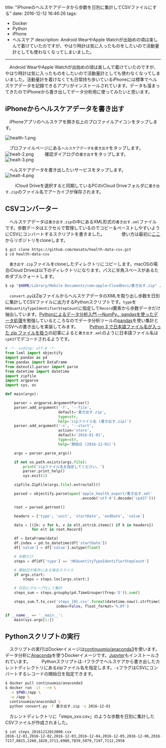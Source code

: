 title: "iPhoneのヘルスケアデータから歩数を日別に集計してCSVファイルにする"
date: 2016-12-12 16:46:26
tags:
 - Docker
 - Python
 - iPhone
 - ヘルスケア
description: Android WearやApple Watchが出始めの頃は楽しんで着けていたのですが、やはり時計は気に入ったものをしたいので活動量計としても使わなくなってしまいました。
---

　Android WearやApple Watchが出始めの頃は楽しんで着けていたのですが、やはり時計は気に入ったものをしたいので活動量計としても使わなくなってしまいました。活動量計を着けなくても日常持ち歩いているiPhoneには標準でヘルスケアデータを記録できるアプリがインストールされています。データも溜まってきたのでiPhoneから書き出してデータ分析用に使ってみたいと思います。
　

<!-- more -->

## iPhoneからヘルスケアデータを書き出す

　iPhoneアプリのヘルスケアを開き右上のプロファイルアイコンをタップします。

![health-1.png](/2016/12/12/iphone-health-data-steps-csv/health-1.png)

　プロファイルページにある`ヘルスケアデータを書き出す`をタップします。
　
![healt-2.png](/2016/12/12/iphone-health-data-steps-csv/health-2.png)
　
　確認ダイアログの`書き出す`をタップします。
　
![healt-3.png](/2016/12/12/iphone-health-data-steps-csv/health-3.png)


　ヘルスケアデータを書き出したいサービスをタップします。
　
![healt-4.png](/2016/12/12/iphone-health-data-steps-csv/health-4.png)

　
　iCloud Driveを選択すると同期しているPCのiCloud Driveフォルダに`書き出す.zip`のファイル名でアーカイブが保存されます。
　
## CSVコンバーター

　ヘルスケアデータは`書き出す.zip`の中にあるXML形式の`書き出す.xml`ファイルです。歩数データはエクセルで管理しているのでコピー＆ペーストしやすいようにCSVにコンバートするスクリプトを書きました。
　
　
　使い方は最初に[ここ](https://github.com/masato/health-data-csv.git)からリポジトリをcloneします。


```bash
$ git clone https://github.com/masato/health-data-csv.git
$ cd health-data-csv
```

　`書き出す.zip`ファイルをcloneしたディレクトリにコピーします。macOSの場合iCloud Driveは以下のディレクトリになります。パスに半角スペースがあるためダブルクォートします。

```bash
$ cp "$HOME/Library/Mobile Documents/com~apple~CloudDocs/書き出す.zip" .
```

　`convert.py`はZipファイルからヘルスケアデータのXMLを取り出し歩数を日別に集計してCSVファイルに出力するPythonスクリプトです。`type`を`HKQuantityTypeIdentifierStepCount`に指定して`Record`要素から歩数データだけ抽出しています。[Pythonによるデータ分析入門 ―NumPy、pandasを使ったデータ処理](https://www.amazon.co.jp/dp/4873116554/)を勉強しているところなのでデータ分析ツールの[pandas](http://pandas.pydata.org/)を使い集計とCSVへの書き出しを実装してみます。
　
　[Python 3 で日本語ファイル名が入った zip ファイルを扱う](http://qiita.com/methane/items/8493c10c19ca3584d31d)の記事によると`書き出す.xml`のように日本語ファイル名は`cp437`でデコードされるようです。


```python convert.py
# -*- coding: utf-8 -*-
from lxml import objectify
import pandas as pd
from pandas import DataFrame
from dateutil.parser import parse
from datetime import datetime
import zipfile
import argparse
import sys, os

def main(argv):

    parser = argparse.ArgumentParser()
    parser.add_argument('-f', '--file',
                        default='書き出す.zip',
                        type=str,
                        help='zipファイル名 (書き出す.zip)')
    parser.add_argument('-s', '--start',
                        action='store',
                        default='2016-01-01',
                        type=str,
                        help='開始日 (2016-12-01)')

    args = parser.parse_args()

    if not os.path.exists(args.file):
        print('zipファイル名を指定してください。')
        parser.print_help()
        sys.exit(1)

    zipfile.ZipFile(args.file).extractall()

    parsed = objectify.parse(open('apple_health_export/書き出す.xml'
                                  .encode('utf-8').decode('cp437')))

    root = parsed.getroot()

    headers = ['type', 'unit', 'startDate', 'endDate', 'value']

    data = [({k: v for k, v in elt.attrib.items() if k in headers})
            for elt in root.Record]

    df = DataFrame(data)
    df.index = pd.to_datetime(df['startDate'])
    df['value'] = df['value'].astype(float)

    # 歩数だけ
    steps = df[df['type'] == 'HKQuantityTypeIdentifierStepCount']

    # 開始日が条件にある場合スライス
    if args.start:
        steps = steps.loc[args.start:]

    # 日別にグループ化して集計
    steps_sum = steps.groupby(pd.TimeGrouper(freq='D')).sum()

    steps_sum.T.to_csv('steps_{0}.csv'.format(datetime.now().strftime('%Y%m%d%H%M%S')),
                       index=False, float_format='%.0f')

if __name__ == '__main__':
    main(sys.argv[1:])
```

## Pythonスクリプトの実行

　スクリプトの実行はDockerイメージは[continuumio/anaconda3](https://github.com/ContinuumIO/docker-images/tree/master/anaconda3)を使います。データ分析に[Anaconda](https://www.continuum.io/downloads)を使うDockerイメージです。[Jupyter](http://jupyter.org/)もインストールされています。
　
　Pythonスクリプトは`-f`フラグでヘルスケアから書き出したカレントディレクトリにあるzipファイル名を指定します。`-s`フラグはCSVにコンバートするレコードの開始日を指定できます。


```bash
$ docker pull continuumio/anaconda3
$ docker run -it --rm \
  -v $PWD:/app \
  -w /app \
  continuumio/anaconda3 \
  python convert.py -f 書き出す.zip -s 2016-12-01
```


　カレントディレクトリに「steps_xxx.csv」のような歩数を日別に集計したCSVファイルが作成されました。

```bash
$ cat steps_20161212013800.csv
2016-12-01,2016-12-02,2016-12-03,2016-12-04,2016-12-05,2016-12-06,2016-12-07,2016-12-08,2016-12-09,2016-12-10,2016-12-11
7217,8815,2260,1828,3711,6980,7839,5079,7197,7112,2958
```
